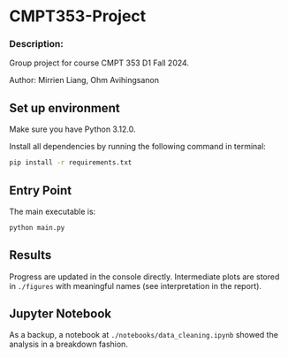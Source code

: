 # CMPT353-Project

### **Description:**

Group project for course CMPT 353 D1 Fall 2024.

Author: Mirrien Liang, Ohm Avihingsanon

## Set up environment
Make sure you have Python 3.12.0.

Install all dependencies by running the following command in terminal:
```bash
pip install -r requirements.txt
```

## Entry Point
The main executable is:
```bash
python main.py
```

## Results
Progress are updated in the console directly. Intermediate plots are stored in `./figures` with meaningful names (see interpretation in the report).

## Jupyter Notebook
As a backup, a notebook at `./notebooks/data_cleaning.ipynb` showed the analysis in a breakdown fashion.
